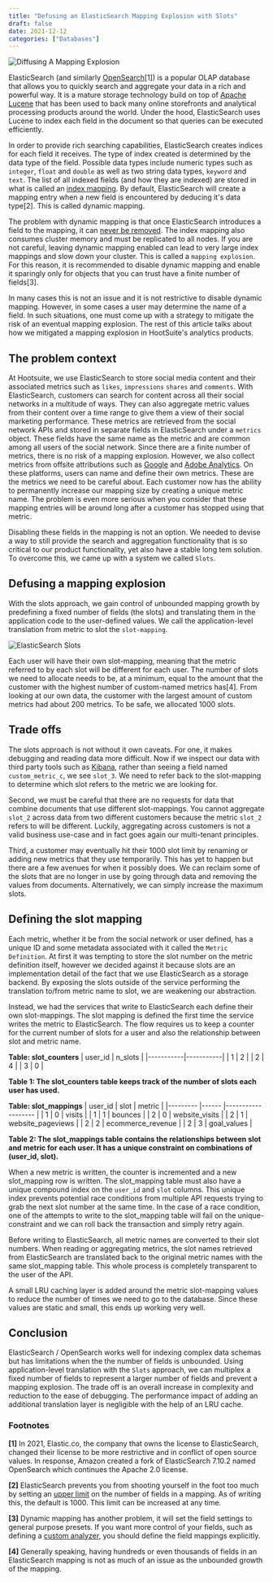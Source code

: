 ```yaml
---
title: "Defusing an ElasticSearch Mapping Explosion with Slots"
draft: false
date: 2021-12-12
categories: ["Databases"]
---
```

<img alt="Diffusing A Mapping Explosion" src="https://blog.lobocv.com/posts/elasticsearch_slots/img.png"/>

ElasticSearch (and similarly [OpenSearch](https://opensearch.org/)[1]) is a popular OLAP database that allows you to quickly search and aggregate your 
data in a rich and powerful way. It is a mature storage technology build on top of [Apache Lucene](https://lucene.apache.org/) that has been used to back
many online storefronts and analytical processing products around the world.
Under the hood, ElasticSearch uses Lucene to index each field in the document so that queries can be executed efficiently. 

In order to provide rich searching capabilities, ElasticSearch creates indices for each field it receives. The type of index
created is determined by the data type of the field. Possible data types include numeric types such as `integer`, `float`
and `double` as well as two string data types, `keyword` and `text`. The list of all indexed fields (and how they are indexed)
are stored in what is called an [index mapping](https://www.elastic.co/guide/en/elasticsearch/reference/current/mapping.html). 
By default, ElasticSearch will create a mapping entry when a new field is encountered by deducing it's data type[2].
This is called dynamic mapping. 

The problem with dynamic mapping is that once ElasticSearch introduces a field to the mapping, it can 
[never be removed](https://www.elastic.co/guide/en/elasticsearch/reference/6.8/indices-delete-mapping.html). The index mapping
also consumes cluster memory and must be replicated to all nodes. If you are not careful, leaving dynamic mapping enabled
can lead to very large index mappings and slow down your cluster. This is called a `mapping explosion`. For this reason,
it is recommended to disable dynamic mapping and enable it sparingly only for objects that you can trust have a finite number
of fields[3].

In many cases this is not an issue and it is not restrictive to disable dynamic mapping. However, in some cases a user
may determine the name of a field. In such situations, one must come up with a strategy to mitigate the 
risk of an eventual mapping explosion. The rest of this article talks about how we mitigated a mapping explosion in
HootSuite's analytics products.

## The problem context

At Hootsuite, we use ElasticSearch to store social media content and their associated metrics such as `likes`, `impressions`
`shares` and `comments`.
With ElasticSearch, customers can search for content across all their social networks in a multitude of ways. They can
also aggregate metric values from their content over a time range to give them a view of their social marketing performance.
These metrics are retrieved from the social network APIs and stored in separate fields in ElasticSearch under a `metrics` object.
These fields have the same name as the metric and are common among all users of the social network. 
Since there are a finite number of metrics, there is no risk of a mapping explosion.
However, we also collect metrics from offsite attributions such as [Google](https://analytics.google.com/analytics/web/provision/#/provision)
and [Adobe Analytics](https://business.adobe.com/ca/products/analytics/adobe-analytics.html). 
On these platforms, users can name and define their own metrics. These are the metrics we need to be careful about. 
Each customer now has the ability to permanently increase our mapping size by creating a unique metric name. The problem 
is even more serious when you consider that these mapping entries will be around long after a customer has stopped using that metric.

Disabling these fields in the mapping is not an option. We needed to devise a way to still provide the search and aggregation 
functionality that is so critical to our product functionality, yet also have a stable long tem solution. To overcome
this, we came up with a system we called `Slots`.

## Defusing a mapping explosion

With the slots approach, we gain control of unbounded mapping growth by predefining a fixed number of fields (the slots) and translating
them in the application code to the user-defined values. We call the application-level translation from metric to slot the
`slot-mapping`. 

<img alt="ElasticSearch Slots" src="https://blog.lobocv.com/posts/elasticsearch_slots/es_slots.svg"/>

Each user will have their own slot-mapping, meaning that the metric referred to by each slot will be different for each 
user. The number of slots we need to allocate needs to be, at a minimum, equal to the amount that the customer with the 
highest number of custom-named metrics has[4]. From looking at our own data, the customer with the largest
amount of custom metrics had about 200 metrics. To be safe, we allocated 1000 slots.

## Trade offs

The slots approach is not without it own caveats. For one, it makes debugging and reading data more difficult. Now if we
inspect our data with third party tools such as [Kibana](https://www.elastic.co/kibana/), rather than seeing a field 
named `custom_metric_c`, we see `slot_3`. We need to refer back to the slot-mapping to determine which slot refers to 
the metric we are looking for.

Second, we must be careful that there are no requests for data that combine documents that use different slot-mappings.
You cannot aggregate `slot_2` across data from two different customers because the metric `slot_2` refers to will be different.
Luckily, aggregating across customers is not a valid business use-case and in fact goes again our multi-tenant principles.

Third, a customer may eventually hit their 1000 slot limit by renaming or adding new metrics that they use temporarily.
This has yet to happen but there are a few avenues for when it possibly does. We can reclaim some of the slots that are no longer
in use by going through data and removing the values from documents. Alternatively, we can simply increase the maximum 
slots.

## Defining the slot mapping

Each metric, whether it be from the social network or user defined, has a unique ID and some metadata associated with it
called the `Metric Definition`. At first it was tempting to store the slot number on the metric definition itself, however
we decided against it because slots are an implementation detail of the fact that we use ElasticSearch as a storage backend.
By exposing the slots outside of the service performing the translation to/from metric name to slot, we are weakening our 
abstraction.

Instead, we had the services that write to ElasticSearch each define their own slot-mappings. The slot mapping is defined the first 
time the service writes the metric to ElasticSearch. The flow requires us to keep a counter for the current number of slots for a user
and also the relationship between slot and metric name.

**Table: slot_counters**
| user_id 	 | n_slots 	 | 
|-----------|-----------|
| 1       	 | 2       	 |
| 2       	 | 4       	 |
| 3       	 | 0       	 |

**Table 1: The slot_counters table keeps track of the number of slots each user has used.**

**Table: slot_mappings**
| user_id 	| slot 	| metric            	|
|---------	|------	|-------------------	|
| 1       	| 0    	| visits            	|
| 1       	| 1    	| bounces           	|
| 2       	| 0    	| website_visits    	|
| 2       	| 1    	| website_pageviews 	|
| 2       	| 2    	| ecommerce_revenue 	|
| 2       	| 3    	| goal_values       	|

**Table 2: The slot_mappings table contains the relationships between slot and metric for each user. It has a unique
constraint on combinations of (user_id, slot).**

When a new metric is written, the counter is incremented and a new slot_mapping row is written. The slot_mapping table 
must also have a unique compound index on the `user_id` and `slot` columns. This unique index prevents
potential race conditions from multiple API requests trying to grab the next slot number at the same time. In the case of a race condition, 
one of the attempts to write to the slot_mapping table will fail on the unique-constraint and we can roll back the transaction and
simply retry again.  


Before writing to ElasticSearch, all metric names are converted to their slot numbers. When reading or aggregating metrics,
the slot names retrieved from ElasticSearch are translated back to the original metric names with the same slot_mapping table.
This whole process is completely transparent to the user of the API.

A small LRU caching layer is added around the metric slot-mapping values to reduce the number of times we need to go
to the database. Since these values are static and small, this ends up working very well.

## Conclusion

ElasticSearch / OpenSearch works well for indexing complex data schemas but has limitations when the the number of fields
is unbounded. Using application-level translation with the `Slots` approach, we can multiplex a fixed number of fields to
represent a larger number of fields and prevent a mapping explosion. The trade off is an overall increase in complexity
and reduction to the ease of debugging. The performance impact of adding an additional translation layer is negligible 
with the help of an LRU cache. 


### Footnotes
**[1]** In 2021, Elastic.co, the company that owns the license to ElasticSearch, changed their license to be more restrictive
and in conflict of open source values. In response, Amazon created a fork of ElasticSearch 7.10.2 named OpenSearch which
continues the Apache 2.0 license.

**[2]** ElasticSearch prevents you from shooting yourself in the foot too much by setting an 
[upper limit](https://www.elastic.co/guide/en/elasticsearch/reference/current/mapping-settings-limit.html) on the number of
fields in a mapping. As of writing this, the default is 1000. This limit can be increased at any time.

**[3]** Dynamic mapping has another problem, it will set the field settings to general purpose presets. If you want
more control of your fields, such as defining a 
[custom analyzer](https://www.elastic.co/guide/en/elasticsearch/reference/current/analysis-custom-analyzer.html),
you should define the field mappings explicitly.

**[4]** Generally speaking, having hundreds or even thousands of fields in an ElasticSearch mapping is
not as much of an issue as the unbounded growth of the mapping.
